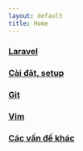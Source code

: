 ```yaml
---
layout: default
title: Home
---
```


### [Laravel](/laravel)

### [Cài đặt, setup](/setup)

### [Git](/git)

### [Vim](/vim)

### [Các vấn đề khác](/other)
